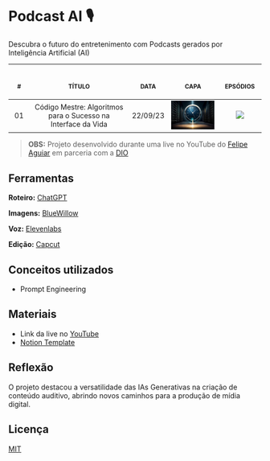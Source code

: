 # Podcast AI 🎙️

Descubra o futuro do entretenimento com Podcasts gerados por Inteligência Artificial (AI)

<table>
    <thead>
        <tr>
            <th align="center">
                <img width="50" height="1"> 
                <p>
                    <small>#</small>
                </p>
            </th>
            <th align="center">
                <img width="300" height="1"> 
                <p> 
                    <small>
                        TÍTULO
                    </small>
                </p>
            </th>
            <th align="center">
                <img width="50" height="1">
                <p> 
                    <small>
                    DATA
                    </small>
                </p>
            </th>
            <th align="center">
                <img width="200" height="1">
                <p> 
                    <small>
                    CAPA
                    </small>
                </p>
            </th>
            <th align="center">
                <img width="100" height="1">
                <p> 
                    <small>
                    EPSÓDIOS
                    </small>
                </p>
            </th>
        </tr>
    </thead>
    <tbody>
        <tr>
            <td align="center">01</td>
            <td align="center">
                Código Mestre: Algoritmos para o Sucesso na Interface da Vida
            </td>
            <td align="center">22/09/23</td>
            <td align="center">
                <img width="200" src=".github/001/cod_mestre.jpg" />     
            </td>
            <td align="center">
                <a href=".github/001/README.md">
                    <img width="100" src="https://img.shields.io/badge/GitHub-100000?style=for-the-badge&logo=github&logoColor=white">
                </a>     
            </td>
        </tr>
    </tbody>
</table>

> **OBS:** Projeto desenvolvido durante uma live no YouTube do [Felipe Aguiar](https://github.com/felipeAguiarCode) em parceria com a [DIO](https://www.dio.me/en)

## Ferramentas

**Roteiro:** [ChatGPT](https://chat.openai.com/)

**Imagens:** [BlueWillow](https://www.bluewillow.ai/)

**Voz:** [Elevenlabs](https://elevenlabs.io/)

**Edição:** [Capcut](https://www.capcut.com/pt-br/)

## Conceitos utilizados

- Prompt Engineering

## Materiais

- Link da live no [YouTube](https://www.youtube.com/live/cckRv7UwB_4?si=lc3P6vyUBcUxH6-j)
- [Notion Template](https://helpful-jump-17b.notion.site/PAS-Podcast-AI-Studio-210489e15d7a4a73b743bb159e45d06f?pvs=4)

## Reflexão

O projeto destacou a versatilidade das IAs Generativas na criação de conteúdo auditivo, abrindo novos caminhos para a produção de mídia digital.

## Licença

[MIT](https://choosealicense.com/licenses/mit/)
